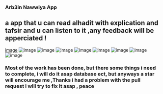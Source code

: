 ### Arb3in Nawwiya App 
## a app that u can read  alhadit   with explication and tafsir and u can listen to it ,any feedback will be apperciated !
[image](https://user-images.githubusercontent.com/91225280/179862836-61cf5983-582c-4ecc-86a0-b5cd52506c78.png) ![image](https://user-images.githubusercontent.com/91225280/179862940-6d003856-345f-4d3b-a54a-0e7479d87a97.png) ![image](https://user-images.githubusercontent.com/91225280/179862977-23206db6-9caa-47ee-a2bb-f14eec916c0d.png) ![image](https://user-images.githubusercontent.com/91225280/179863003-8eff5bb5-933f-4e18-a54b-37ae34e96238.png) ![image](https://user-images.githubusercontent.com/91225280/179863120-77947f58-8214-4556-82b9-0540c23a3e96.png) ![image](https://user-images.githubusercontent.com/91225280/179863133-b7d918dd-12a9-4cba-97f9-302066e708e8.png) ![image](https://user-images.githubusercontent.com/91225280/179863145-37e5bd85-cb4e-4e20-bc5d-12cd8073c2f9.png) ![image](https://user-images.githubusercontent.com/91225280/179863161-8e7ebd9f-a732-45d5-bb23-c5d0d4607d0b.png) ![image](https://user-images.githubusercontent.com/91225280/179863197-06fc544b-0de8-4c12-9f27-16e8f1c9b71c.png)
### Most of the work has been done, but there some things i need to complete, i will do it asap database ect, but anyways a star will encourage me ,Thanks i had a problem with the pull request i  will try to fix it asap , peace
